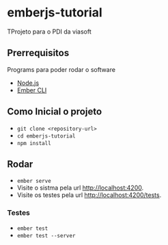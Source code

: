 # emberjs-tutorial

TProjeto para o PDI da viasoft

## Prerrequisitos

Programs para poder rodar o software

- [Node.js](https://nodejs.org/)
- [Ember CLI](https://ember-cli.com/)

## Como Inicial o projeto

- `git clone <repository-url>`
- `cd emberjs-tutorial`
- `npm install`

## Rodar

- `ember serve`
- Visite o sistma pela url [http://localhost:4200](http://localhost:4200).
- Visite os testes pela url [http://localhost:4200/tests](http://localhost:4200/tests).

### Testes

- `ember test`
- `ember test --server`
